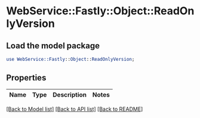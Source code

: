 # WebService::Fastly::Object::ReadOnlyVersion

## Load the model package
```perl
use WebService::Fastly::Object::ReadOnlyVersion;
```

## Properties
Name | Type | Description | Notes
------------ | ------------- | ------------- | -------------

[[Back to Model list]](../README.md#documentation-for-models) [[Back to API list]](../README.md#documentation-for-api-endpoints) [[Back to README]](../README.md)


